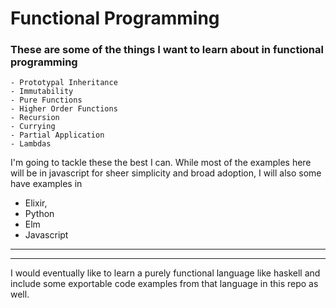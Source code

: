 # Functional Programming

<h3> These are some of the things I want to learn about in functional programming </h3>

```
- Prototypal Inheritance
- Immutability
- Pure Functions
- Higher Order Functions
- Recursion
- Currying
- Partial Application
- Lambdas
```


<p> I'm going to tackle these the best I can. While most of the examples here will be in javascript for sheer simplicity and broad adoption, I will also some have examples in </p> 
<ul>
  <li>Elixir,</li>
  <li>Python</li>
  <li>Elm</li>
  <li>Javascript</li>
</ul>
<hr>
<hr>
<p> I would eventually like to learn a purely functional language like haskell and include some exportable code examples from that language in this repo as well. </p> 
